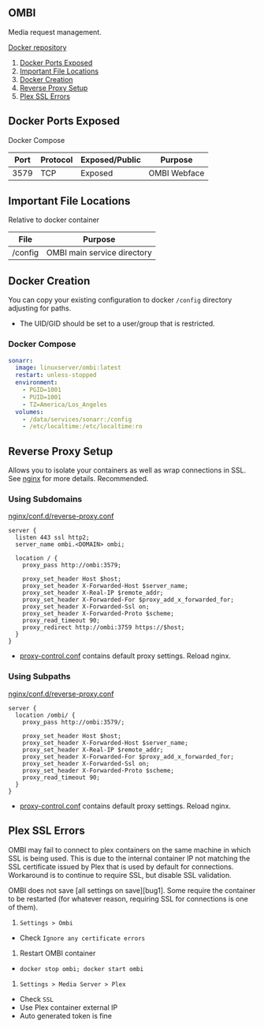 OMBI
----
Media request management.

[Docker repository][1]

1. [Docker Ports Exposed](#docker-ports-exposed)
1. [Important File Locations](#important-file-locations)
1. [Docker Creation](#docker-creation)
1. [Reverse Proxy Setup](#reverse-proxy-setup)
1. [Plex SSL Errors](#plex-ssl-errors)

Docker Ports Exposed
--------------------
Docker Compose

| Port | Protocol | Exposed/Public | Purpose      |
|------|----------|----------------|--------------|
| 3579 | TCP      | Exposed        | OMBI Webface |

Important File Locations
------------------------
Relative to docker container

| File       | Purpose                     |
|------------|-----------------------------|
| /config    | OMBI main service directory |

Docker Creation
---------------
You can copy your existing configuration to docker `/config` directory
adjusting for paths.

* The UID/GID should be set to a user/group that is restricted.

### Docker Compose
```yaml
sonarr:
  image: linuxserver/ombi:latest
  restart: unless-stopped
  environment:
    - PGID=1001
    - PUID=1001
    - TZ=America/Los_Angeles
  volumes:
    - /data/services/sonarr:/config
    - /etc/localtime:/etc/localtime:ro
```

Reverse Proxy Setup
-------------------
Allows you to isolate your containers as well as wrap connections in SSL. See
[nginx][ref2] for more details. Recommended.

### Using Subdomains
[nginx/conf.d/reverse-proxy.conf][2]
```nginx
server {
  listen 443 ssl http2;
  server_name ombi.<DOMAIN> ombi;

  location / {
    proxy_pass http://ombi:3579;

    proxy_set_header Host $host;
    proxy_set_header X-Forwarded-Host $server_name;
    proxy_set_header X-Real-IP $remote_addr;
    proxy_set_header X-Forwarded-For $proxy_add_x_forwarded_for;
    proxy_set_header X-Forwarded-Ssl on;
    proxy_set_header X-Forwarded-Proto $scheme;
    proxy_read_timeout 90;
    proxy_redirect http://ombi:3759 https://$host;
  }
}
```
* [proxy-control.conf][ref1] contains default proxy settings. Reload nginx.

### Using Subpaths
[nginx/conf.d/reverse-proxy.conf][2]
```nginx
server {
  location /ombi/ {
    proxy_pass http://ombi:3579/;

    proxy_set_header Host $host;
    proxy_set_header X-Forwarded-Host $server_name;
    proxy_set_header X-Real-IP $remote_addr;
    proxy_set_header X-Forwarded-For $proxy_add_x_forwarded_for;
    proxy_set_header X-Forwarded-Ssl on;
    proxy_set_header X-Forwarded-Proto $scheme;
    proxy_read_timeout 90;
  }
}
```
* [proxy-control.conf][ref1] contains default proxy settings. Reload nginx.

Plex SSL Errors
---------------
OMBI may fail to connect to plex containers on the same machine in which SSL is
being used. This is due to the internal container IP not matching the SSL
certificate issued by Plex that is used by default for connections. Workaround
is to continue to require SSL, but disable SSL validation.

OMBI does not save [all settings on save][bug1]. Some require the container to
be restarted (for whatever reason, requiring SSL for connections is one of
them).

1. `Settings > Ombi`
  * Check `Ignore any certificate errors`
1. Restart OMBI container
  * `docker stop ombi; docker start ombi`
1. `Settings > Media Server > Plex`
  * Check `SSL`
  * Use Plex container external IP
  * Auto generated token is fine

[1]: https://github.com/linuxserver/docker-ombi
[2]: https://github.com/tidusjar/Ombi/wiki/Reverse-Proxy-Examples
[3]: https://forums.unraid.net/topic/53520-support-linuxserverio-ombi/?page=12
[4]: https://github.com/tidusjar/Ombi/issues/2762

[ref1]: ../nginx/proxy-control.conf
[ref2]: ../nginx/README.md